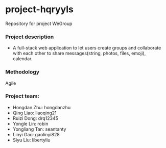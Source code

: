 # project-hqryyls
Repository for project WeGroup

### Project description
* A full-stack web application to let users create groups and collaborate with each other to share messages(string, photos, files, emoji), calendar.

### Methodology
Agile

### Project team:
* Hongdan Zhu: hongdanzhu
* Qing Liao: liaoqing21
* Ruizi Dong: drq12345
* Yongle Lin: robin
* Yongliang Tan: seantanty
* Linyi Gao: gaolinyi828
* Siyu Liu: libertyliu
